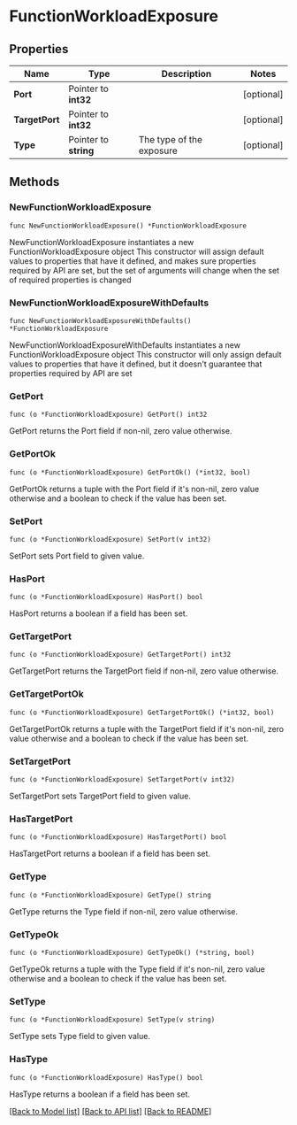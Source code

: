 # FunctionWorkloadExposure

## Properties

Name | Type | Description | Notes
------------ | ------------- | ------------- | -------------
**Port** | Pointer to **int32** |  | [optional] 
**TargetPort** | Pointer to **int32** |  | [optional] 
**Type** | Pointer to **string** | The type of the exposure | [optional] 

## Methods

### NewFunctionWorkloadExposure

`func NewFunctionWorkloadExposure() *FunctionWorkloadExposure`

NewFunctionWorkloadExposure instantiates a new FunctionWorkloadExposure object
This constructor will assign default values to properties that have it defined,
and makes sure properties required by API are set, but the set of arguments
will change when the set of required properties is changed

### NewFunctionWorkloadExposureWithDefaults

`func NewFunctionWorkloadExposureWithDefaults() *FunctionWorkloadExposure`

NewFunctionWorkloadExposureWithDefaults instantiates a new FunctionWorkloadExposure object
This constructor will only assign default values to properties that have it defined,
but it doesn't guarantee that properties required by API are set

### GetPort

`func (o *FunctionWorkloadExposure) GetPort() int32`

GetPort returns the Port field if non-nil, zero value otherwise.

### GetPortOk

`func (o *FunctionWorkloadExposure) GetPortOk() (*int32, bool)`

GetPortOk returns a tuple with the Port field if it's non-nil, zero value otherwise
and a boolean to check if the value has been set.

### SetPort

`func (o *FunctionWorkloadExposure) SetPort(v int32)`

SetPort sets Port field to given value.

### HasPort

`func (o *FunctionWorkloadExposure) HasPort() bool`

HasPort returns a boolean if a field has been set.

### GetTargetPort

`func (o *FunctionWorkloadExposure) GetTargetPort() int32`

GetTargetPort returns the TargetPort field if non-nil, zero value otherwise.

### GetTargetPortOk

`func (o *FunctionWorkloadExposure) GetTargetPortOk() (*int32, bool)`

GetTargetPortOk returns a tuple with the TargetPort field if it's non-nil, zero value otherwise
and a boolean to check if the value has been set.

### SetTargetPort

`func (o *FunctionWorkloadExposure) SetTargetPort(v int32)`

SetTargetPort sets TargetPort field to given value.

### HasTargetPort

`func (o *FunctionWorkloadExposure) HasTargetPort() bool`

HasTargetPort returns a boolean if a field has been set.

### GetType

`func (o *FunctionWorkloadExposure) GetType() string`

GetType returns the Type field if non-nil, zero value otherwise.

### GetTypeOk

`func (o *FunctionWorkloadExposure) GetTypeOk() (*string, bool)`

GetTypeOk returns a tuple with the Type field if it's non-nil, zero value otherwise
and a boolean to check if the value has been set.

### SetType

`func (o *FunctionWorkloadExposure) SetType(v string)`

SetType sets Type field to given value.

### HasType

`func (o *FunctionWorkloadExposure) HasType() bool`

HasType returns a boolean if a field has been set.


[[Back to Model list]](../README.md#documentation-for-models) [[Back to API list]](../README.md#documentation-for-api-endpoints) [[Back to README]](../README.md)


